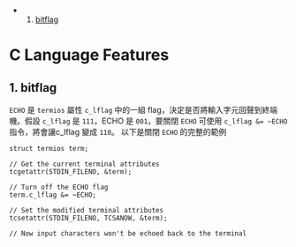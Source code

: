 <!-- vscode-markdown-toc -->
* 1. [bitflag](#bitflag)

<!-- vscode-markdown-toc-config
	numbering=true
	autoSave=true
	/vscode-markdown-toc-config -->
<!-- /vscode-markdown-toc -->

# C Language Features

##  1. <a name='bitflag'></a>bitflag
`ECHO` 是 `termios` 屬性 `c_lflag` 中的一組 flag，決定是否將輸入字元回聲到終端機。假設 `c_lflag` 是 `111`，ECHO 是 `001`，要關閉 `ECHO` 可使用 `c_lflag &= ~ECHO` 指令，將會讓c_lflag 變成 `110`。
以下是關閉 `ECHO` 的完整的範例

    struct termios term;
    
    // Get the current terminal attributes
    tcgetattr(STDIN_FILENO, &term);
    
    // Turn off the ECHO flag
    term.c_lflag &= ~ECHO;
    
    // Set the modified terminal attributes
    tcsetattr(STDIN_FILENO, TCSANOW, &term);
    
    // Now input characters won't be echoed back to the terminal